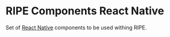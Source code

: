 # RIPE Components React Native

Set of [React Native](https://facebook.github.io/react-native/) components to be used withing RIPE.

